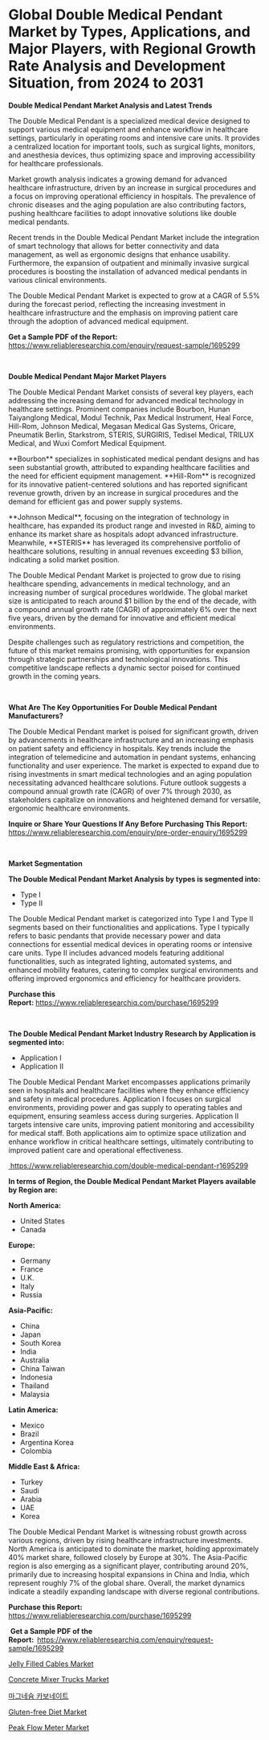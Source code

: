 <p><h1>Global Double Medical Pendant Market by Types, Applications, and Major Players, with Regional Growth Rate Analysis and Development Situation, from 2024 to 2031</h1></p><p><strong>Double Medical Pendant Market Analysis and Latest Trends</strong></p>
<p><p>The Double Medical Pendant is a specialized medical device designed to support various medical equipment and enhance workflow in healthcare settings, particularly in operating rooms and intensive care units. It provides a centralized location for important tools, such as surgical lights, monitors, and anesthesia devices, thus optimizing space and improving accessibility for healthcare professionals.</p><p>Market growth analysis indicates a growing demand for advanced healthcare infrastructure, driven by an increase in surgical procedures and a focus on improving operational efficiency in hospitals. The prevalence of chronic diseases and the aging population are also contributing factors, pushing healthcare facilities to adopt innovative solutions like double medical pendants.</p><p>Recent trends in the Double Medical Pendant Market include the integration of smart technology that allows for better connectivity and data management, as well as ergonomic designs that enhance usability. Furthermore, the expansion of outpatient and minimally invasive surgical procedures is boosting the installation of advanced medical pendants in various clinical environments.</p><p>The Double Medical Pendant Market is expected to grow at a CAGR of 5.5% during the forecast period, reflecting the increasing investment in healthcare infrastructure and the emphasis on improving patient care through the adoption of advanced medical equipment.</p></p>
<p><strong>Get a Sample PDF of the Report:&nbsp;</strong> <a href="https://www.reliableresearchiq.com/enquiry/request-sample/1695299?utm_campaign=99&utm_medium=2&utm_source=Github&utm_content=ia&utm_term=07102024&utm_id=double-medical-pendant">https://www.reliableresearchiq.com/enquiry/request-sample/1695299</a></p>
<p>&nbsp;</p>
<p><strong>Double Medical Pendant Major Market Players</strong></p>
<p><p>The Double Medical Pendant Market consists of several key players, each addressing the increasing demand for advanced medical technology in healthcare settings. Prominent companies include Bourbon, Hunan Taiyanglong Medical, Modul Technik, Pax Medical Instrument, Heal Force, Hill-Rom, Johnson Medical, Megasan Medical Gas Systems, Oricare, Pneumatik Berlin, Starkstrom, STERIS, SURGIRIS, Tedisel Medical, TRILUX Medical, and Wuxi Comfort Medical Equipment.</p><p>**Bourbon** specializes in sophisticated medical pendant designs and has seen substantial growth, attributed to expanding healthcare facilities and the need for efficient equipment management. **Hill-Rom** is recognized for its innovative patient-centered solutions and has reported significant revenue growth, driven by an increase in surgical procedures and the demand for efficient gas and power supply systems.</p><p>**Johnson Medical**, focusing on the integration of technology in healthcare, has expanded its product range and invested in R&D, aiming to enhance its market share as hospitals adopt advanced infrastructure. Meanwhile, **STERIS** has leveraged its comprehensive portfolio of healthcare solutions, resulting in annual revenues exceeding $3 billion, indicating a solid market position.</p><p>The Double Medical Pendant Market is projected to grow due to rising healthcare spending, advancements in medical technology, and an increasing number of surgical procedures worldwide. The global market size is anticipated to reach around $1 billion by the end of the decade, with a compound annual growth rate (CAGR) of approximately 6% over the next five years, driven by the demand for innovative and efficient medical environments.</p><p>Despite challenges such as regulatory restrictions and competition, the future of this market remains promising, with opportunities for expansion through strategic partnerships and technological innovations. This competitive landscape reflects a dynamic sector poised for continued growth in the coming years.</p></p>
<p>&nbsp;</p>
<p><strong>What Are The Key Opportunities For Double Medical Pendant Manufacturers?</strong></p>
<p><p>The Double Medical Pendant market is poised for significant growth, driven by advancements in healthcare infrastructure and an increasing emphasis on patient safety and efficiency in hospitals. Key trends include the integration of telemedicine and automation in pendant systems, enhancing functionality and user experience. The market is expected to expand due to rising investments in smart medical technologies and an aging population necessitating advanced healthcare solutions. Future outlook suggests a compound annual growth rate (CAGR) of over 7% through 2030, as stakeholders capitalize on innovations and heightened demand for versatile, ergonomic healthcare environments.</p></p>
<p><strong>Inquire or Share Your Questions If Any Before Purchasing This Report:</strong> <a href="https://www.reliableresearchiq.com/enquiry/pre-order-enquiry/1695299?utm_campaign=99&utm_medium=2&utm_source=Github&utm_content=ia&utm_term=07102024&utm_id=double-medical-pendant">https://www.reliableresearchiq.com/enquiry/pre-order-enquiry/1695299</a></p>
<p>&nbsp;</p>
<p><strong>Market Segmentation</strong></p>
<p><strong>The Double Medical Pendant Market Analysis by types is segmented into:</strong></p>
<p><ul><li>Type I</li><li>Type II</li></ul></p>
<p><p>The Double Medical Pendant market is categorized into Type I and Type II segments based on their functionalities and applications. Type I typically refers to basic pendants that provide necessary power and data connections for essential medical devices in operating rooms or intensive care units. Type II includes advanced models featuring additional functionalities, such as integrated lighting, automated systems, and enhanced mobility features, catering to complex surgical environments and offering improved ergonomics and efficiency for healthcare providers.</p></p>
<p><strong>Purchase this Report:&nbsp;</strong><a href="https://www.reliableresearchiq.com/purchase/1695299?utm_campaign=99&utm_medium=2&utm_source=Github&utm_content=ia&utm_term=07102024&utm_id=double-medical-pendant">https://www.reliableresearchiq.com/purchase/1695299</a></p>
<p>&nbsp;</p>
<p><strong>The Double Medical Pendant Market Industry Research by Application is segmented into:</strong></p>
<p><ul><li>Application I</li><li>Application II</li></ul></p>
<p><p>The Double Medical Pendant Market encompasses applications primarily seen in hospitals and healthcare facilities where they enhance efficiency and safety in medical procedures. Application I focuses on surgical environments, providing power and gas supply to operating tables and equipment, ensuring seamless access during surgeries. Application II targets intensive care units, improving patient monitoring and accessibility for medical staff. Both applications aim to optimize space utilization and enhance workflow in critical healthcare settings, ultimately contributing to improved patient care and operational effectiveness.</p></p>
<p><a href="https://www.reliableresearchiq.com/double-medical-pendant-r1695299?utm_campaign=99&utm_medium=2&utm_source=Github&utm_content=ia&utm_term=07102024&utm_id=double-medical-pendant">&nbsp;https://www.reliableresearchiq.com/double-medical-pendant-r1695299</a></p>
<p><strong>In terms of Region, the Double Medical Pendant Market Players available by Region are:</strong></p>
<p>
    <p> <strong> North America: </strong>
        <ul>
            <li>United States</li>
            <li>Canada</li>
        </ul>
        </p> 
    <p> <strong> Europe: </strong>
        <ul>
            <li>Germany</li>
            <li>France</li>
            <li>U.K.</li>
            <li>Italy</li>
            <li>Russia</li>
        </ul>
        </p> 
    <p> <strong> Asia-Pacific: </strong>
        <ul>
            <li>China</li>
            <li>Japan</li>
            <li>South Korea</li>
            <li>India</li>
            <li>Australia</li>
            <li>China Taiwan</li>
            <li>Indonesia</li>
            <li>Thailand</li>
            <li>Malaysia</li>
        </ul>
        </p> 
    <p> <strong> Latin America: </strong>
        <ul>
            <li>Mexico</li>
            <li>Brazil</li>
            <li>Argentina Korea</li>
            <li>Colombia</li>
        </ul>
        </p> 
    <p> <strong> Middle East & Africa: </strong>
        <ul>
            <li>Turkey</li>
            <li>Saudi</li>
            <li>Arabia</li>
            <li>UAE</li>
            <li>Korea</li>
        </ul>
    </p>
    </p>
<p><p>The Double Medical Pendant Market is witnessing robust growth across various regions, driven by rising healthcare infrastructure investments. North America is anticipated to dominate the market, holding approximately 40% market share, followed closely by Europe at 30%. The Asia-Pacific region is also emerging as a significant player, contributing around 20%, primarily due to increasing hospital expansions in China and India, which represent roughly 7% of the global share. Overall, the market dynamics indicate a steadily expanding landscape with diverse regional contributions.</p></p>
<p><strong>Purchase this Report: </strong><a href="https://www.reliableresearchiq.com/purchase/1695299?utm_campaign=99&utm_medium=2&utm_source=Github&utm_content=ia&utm_term=07102024&utm_id=double-medical-pendant">https://www.reliableresearchiq.com/purchase/1695299</a></p>
<p>&nbsp;<strong>Get a Sample PDF of the Report:&nbsp;&nbsp;</strong><a href="https://www.reliableresearchiq.com/enquiry/request-sample/1695299?utm_campaign=99&utm_medium=2&utm_source=Github&utm_content=ia&utm_term=07102024&utm_id=double-medical-pendant">https://www.reliableresearchiq.com/enquiry/request-sample/1695299</a></p>
<p><strong></strong></p>
<p><p><a href="https://issuu.com/reportprime-2/docs/jelly-filled-cables-market-size-203_a5a4c272e1ac72?utm_campaign=99&utm_medium=2&utm_source=Github&utm_content=ia&utm_term=07102024&utm_id=double-medical-pendant">Jelly Filled Cables Market</a></p><p><a href="https://www.linkedin.com/pulse/concrete-mixer-trucks-market-research-report-includes-analysis-s1gkf?utm_campaign=99&utm_medium=2&utm_source=Github&utm_content=ia&utm_term=07102024&utm_id=double-medical-pendant">Concrete Mixer Trucks Market</a></p><p><a href="https://github.com/sougarounis/Market-Research-Report-List-6/blob/main/353438617092.md?utm_campaign=99&utm_medium=2&utm_source=Github&utm_content=ia&utm_term=07102024&utm_id=double-medical-pendant">마그네슘 카보네이트</a></p><p><a href="https://github.com/darcy8m10dupre/Market-Research-Report-List-1/blob/main/gluten-free-diet-market.md?utm_campaign=99&utm_medium=2&utm_source=Github&utm_content=ia&utm_term=07102024&utm_id=double-medical-pendant">Gluten-free Diet Market</a></p><p><a href="https://www.linkedin.com/pulse/peak-flow-meter-market-overview-forecast-2024-2031-detailed-d2n7e?utm_campaign=99&utm_medium=2&utm_source=Github&utm_content=ia&utm_term=07102024&utm_id=double-medical-pendant">Peak Flow Meter Market</a></p></p>